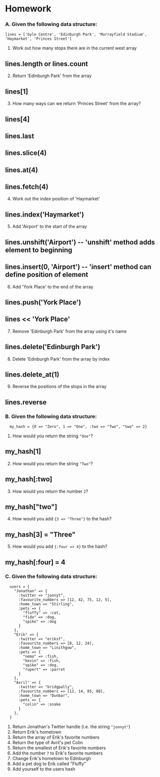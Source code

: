# Homework

### A. Given the following data structure:

```
lines = ['Gyle Centre', 'Edinburgh Park', 'Murrayfield Stadium', 'Haymarket', 'Princes Street']
```

1. Work out how many stops there are in the current west array
## lines.length or lines.count
2. Return 'Edinburgh Park' from the array
## lines[1]
3. How many ways can we return 'Princes Street' from the array?
## lines[4]
## lines.last
## lines.slice(4)
## lines.at(4)
## lines.fetch(4)
4. Work out the index position of 'Haymarket'
## lines.index('Haymarket')
5. Add 'Airport' to the start of the array
## lines.unshift('Airport') -- 'unshift' method adds element to beginning
## lines.insert(0, 'Airport') -- 'insert' method can define position of element
6. Add 'York Place' to the end of the array
## lines.push('York Place')
## lines << 'York Place'
7. Remove 'Edinburgh Park' from the array using it's name
## lines.delete('Edinburgh Park')
8. Delete 'Edinburgh Park' from the array by index
## lines.delete_at(1)
9. Reverse the positions of the stops in the array
## lines.reverse

### B. Given the following data structure:

```
  my_hash = {0 => "Zero", 1 => "One", :two => "Two", "two" => 2}
```

1. How would you return the string `"One"`?
## my_hash[1]
2. How would you return the string `"Two"`?
## my_hash[:two]
3. How would you return the number `2`?
## my_hash["two"]
4. How would you add `{3 => "Three"}` to the hash?
## my_hash[3] = "Three"
5. How would you add `{:four => 4}` to the hash?
## my_hash[:four] = 4


### C. Given the following data structure:

```
  users = {
    "Jonathan" => {
      :twitter => "jonnyt",
      :favourite_numbers => [12, 42, 75, 12, 5],
      :home_town => "Stirling",
      :pets => {
        "fluffy" => :cat,
        "fido" => :dog,
        "spike" => :dog
      }
    },
    "Erik" => {
      :twitter => "eriksf",
      :favourite_numbers => [8, 12, 24],
      :home_town => "Linithgow",
      :pets => {
        "nemo" => :fish,
        "kevin" => :fish,
        "spike" => :dog,
        "rupert" => :parrot
      }
    },
    "Avril" => {
      :twitter => "bridgpally",
      :favourite_numbers => [12, 14, 85, 88],
      :home_town => "Dunbar",
      :pets => {
        "colin" => :snake
      }
    },
  }
```

1. Return Jonathan's Twitter handle (i.e. the string `"jonnyt"`)
2. Return Erik's hometown
3. Return the array of Erik's favorite numbers
4. Return the type of Avril's pet Colin
5. Return the smallest of Erik's favorite numbers
6. Add the number `7` to Erik's favorite numbers
7. Change Erik's hometown to Edinburgh
8. Add a pet dog to Erik called "Fluffy"
9. Add yourself to the users hash
